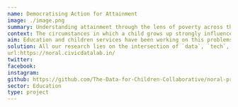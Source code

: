 ```yaml
---
name: Democratising Action for Attainment
image: ./image.png
summary: Understanding attainment through the lens of poverty across the Northern Alliance region of Scotland.
context: The circumstances in which a child grows up strongly influences their outcomes across Scotland. Impacts of child poverty on the attainment of a child which need to be holistically assessed to better understand how it affects them. There are structural inequalities in the resources available to these children and the support provided to best utilise them.
aim: Education and children services have been working on this problems for years to understand the challenges faced by a child growing in the different local contexts by attempting to follow the journey of a child through the system. One way they are trying to achieve this is by interacting with various sources of data and platforms available to them that help understand the same.
solution: All our research lies on the intersection of `data`, `tech`, `design` and `social science` to understand all aspects of the ecosystem and suggest solutions that strengthen the course of civic engagements. Through our research we interacted with the stakeholders to understand their role in the ecosystem, the tools their are engaging with, their current experiences and their aspirations for an ideal future. Through all these inputs were able to identify the preferences of various stakeholders and their requirements from a new platform.
url:https://noral.civicdatalab.in/
twitter:
facebook:
instagram:
github: https://github.com/The-Data-for-Children-Collaborative/noral-project
sector: Education
type: project
---
```


